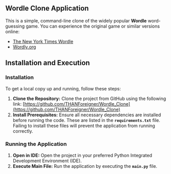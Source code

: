 ## Wordle Clone Application
This is a simple, command-line clone of the widely popular **Wordle** word-guessing game.
You can experience the original game or similar versions online:
* [The New York Times Wordle](https://www.nytimes.com/games/wordle/index.html)
* [Wordly.org](https://wordly.org/)

## Installation and Execution
### Installation
To get a local copy up and running, follow these steps:
1.  **Clone the Repository:**
    Clone the project from GitHub using the following link:
    [https://github.com/THANForeigner/Wordle_Clone](https://github.com/THANForeigner/Wordle_Clone)
2.  **Install Prerequisites:**
    Ensure all necessary dependencies are installed before running the code. These are listed in the **`requirements.txt`** file. Failing to install these files will prevent the application from running correctly.

### Running the Application
1.  **Open in IDE:**
    Open the project in your preferred Python Integrated Development Environment (IDE).
2.  **Execute Main File:**
    Run the application by executing the **`main.py`** file.
